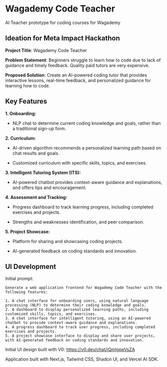 # Wagademy Code Teacher

AI Teacher prototype for coding courses for Wagademy

## Ideation for Meta Impact Hackathon

**Project Title**: Wagademy Code Teacher

**Problem Statement**: Beginners struggle to learn how to code due to lack of guidance and timely feedback. Quality paid tutors are very expensive.

**Proposed Solution**: Create an AI-powered coding tutor that provides interactive lessons, real-time feedback, and personalized guidance for learning how to code.

## Key Features

**1. Onboarding:**

* NLP chat to determine current coding knowledge and goals, rather than a traditional sign-up form.

**2. Curriculum:**

* AI-driven algorithm recommends a personalized learning path based on chat results and goals.

* Customized curriculum with specific skills, topics, and exercises.

**3. Intelligent Tutoring System (ITS):**

* AI-powered chatbot provides context-aware guidance and explanations, and offers tips and encouragement.

**4. Assessment and Tracking:**

* Progress dashboard to track learning progress, including completed exercises and projects.

* Strengths and weaknesses identification, and peer comparison.

**5. Project Showcase:**

* Platform for sharing and showcasing coding projects.

* AI-generated feedback on coding standards and innovation.

## UI Development

Initial prompt:

```text
Generate a web application frontend for Wagademy Code Teacher with the following features:

1. A chat interface for onboarding users, using natural language processing (NLP) to determine their coding knowledge and goals.
2. A dashboard to display personalized learning paths, including customized skills, topics, and exercises.
3. A chat interface for intelligent tutoring, using an AI-powered chatbot to provide context-aware guidance and explanations.
4. A progress dashboard to track user progress, including completed exercises and projects.
5. A project showcase interface to display and share user projects, with AI-generated feedback on coding standards and innovation.
```

Initial UI design built with V0: <https://v0.dev/chat/iQmlgpeVsZA>

Application built with Next.js, Tailwind CSS, Shadcn UI, and Vercel AI SDK.
